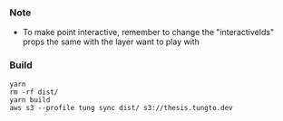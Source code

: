 ### Note
  - To make point interactive, 
remember to change the "interactiveIds" props the same with the layer want to play with 


### Build
```
yarn
rm -rf dist/
yarn build
aws s3 --profile tung sync dist/ s3://thesis.tungto.dev

```

